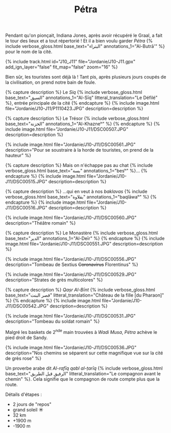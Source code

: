 ﻿---
title: "Pétra"
permalink: /Jordanie/J10-J11/
sidebar:
  nav: "jordanie"
enable_tracks: true
---

Pendant qu'on pionçait, Indiana Jones, après avoir récupéré le Graal, a fait le tour des lieux et a tout répertorié !
Et il a bien voulu garder *Pétra*
{% include verbose_gloss.html base_text="البتراء" annotations_1="Al-Butrā'" %}
pour le nom de la cité.

{% include track.html id="J10_J11" file="Jordanie/J10-J11.gpx" add_ign_layer="false" fit_map="false" zoom="16" %}

Bien sûr, les touristes sont déjà là ! Tant pis, après plusieurs jours coupés de la civilisation, on prend notre bain de foule.

{% capture description %}
Le *Siq*
{% include verbose_gloss.html base_text="السيق" annotations_1="Al-Sīq" litteral_translation="Le Défilé" %}, entrée principale de la cité
{% endcapture %}
{% include image.html file="Jordanie/J10-J11/P1110423.JPG" description=description %}

{% capture description %}
Le Trésor
{% include verbose_gloss.html base_text="الخزنة‎" annotations_1="Al-Khazneʰ" %}
{% endcapture %}
{% include image.html file="Jordanie/J10-J11/DSC00507.JPG" description=description %}

{% include image.html file="Jordanie/J10-J11/DSC00561.JPG" description="Pour se soustraire à la horde de touristes, on prend de la hauteur" %}

{% capture description %}
Mais on n'échappe pas au chat
{% include verbose_gloss.html base_text="بسة" annotations_1="besʰ" %}...
{% endcapture %}
{% include image.html file="Jordanie/J10-J11/DSC00515.JPG" description=description %}

{% capture description %}
...qui en veut à nos *baklavas*
{% include verbose_gloss.html base_text="بقلاوة" annotations_1="baqlāwaʰ" %}
{% endcapture %}
{% include image.html file="Jordanie/J10-J11/DSC00516.JPG" description=description %}

{% include image.html file="Jordanie/J10-J11/DSC00560.JPG" description="Théâtre romain" %}

{% capture description %}
Le Monastère
{% include verbose_gloss.html base_text="الدير" annotations_1="Al-Deīr" %}
{% endcapture %}
{% include image.html file="Jordanie/J10-J11/DSC00551.JPG" description=description %}

{% include image.html file="Jordanie/J10-J11/DSC00556.JPG" description="Tombeau de Sextius ~~Coronavirus~~ Florentinus" %}

{% include image.html file="Jordanie/J10-J11/DSC00529.JPG" description="Strates de grès multicolores" %}

{% capture description %}
*Qaṣr Al-Bīnt*
{% include verbose_gloss.html base_text="قصر البنت" litteral_translation="Château de la fille [du Pharaon]" %}
{% endcapture %}
{% include image.html file="Jordanie/J10-J11/DSC00542.JPG" description=description %}

{% include image.html file="Jordanie/J10-J11/DSC00531.JPG" description="Tombeau du soldat romain" %}

Malgré les baskets de 2<sup>nde</sup> main trouvées à *Wadi Musa*, *Pétra* achève le pied droit de Sandy.

{% include image.html file="Jordanie/J10-J11/DSC00536.JPG" description="Nos chemins se séparent sur cette magnifique vue sur la cité de grès rose" %}

Un proverbe arabe dit *Al-rafīq qabl al-ṭarīq*
{% include verbose_gloss.html base_text="الرفيق قبل الطريق" litteral_translation="Le compagnon avant le chemin" %}.
Cela signifie que le compagnon de route compte plus que la route.

Détails d'étapes :
* 2 jours de "repos"
* grand soleil :sunny:
* 32 km
* +1900 m
* -1900 m
